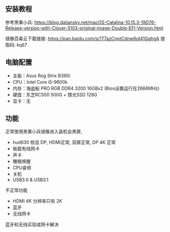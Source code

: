 ## 安装教程

参考黑果小兵: https://blog.daliansky.net/macOS-Catalina-10.15.3-19D76-Release-version-with-Clover-5103-original-image-Double-EFI-Version.html


镜像百毒云下载链接: https://pan.baidu.com/s/1T7azCnptCdnw6qI41QghgA 提取码: kq67

## 电脑配置

* 主板：Asus Rog Strix B360i
* CPU：Intel Core i5-9600k
* 内存：海盗船 PRO RGB DDR4 3200 16GBx2 (Bios设置运行在2666MHz)
* 硬盘：东芝RC500 500G + 镁光SSD 128G
* 显卡：无

## 功能

正常使用黑果小兵镜像进入装机会黑屏, 

* hud630 核显 DP, HDMI正常, 双屏正常, DP 4K 正常
* 板载有线网卡
* 声卡
* 睡眠唤醒
* CPU睿频
* 关机
* USB3.0 & USB3.1

不正常功能
* HDMI 4K 分辨率只有 2K
* 蓝牙
* 无线网卡

蓝牙和无线买现成网卡解决
